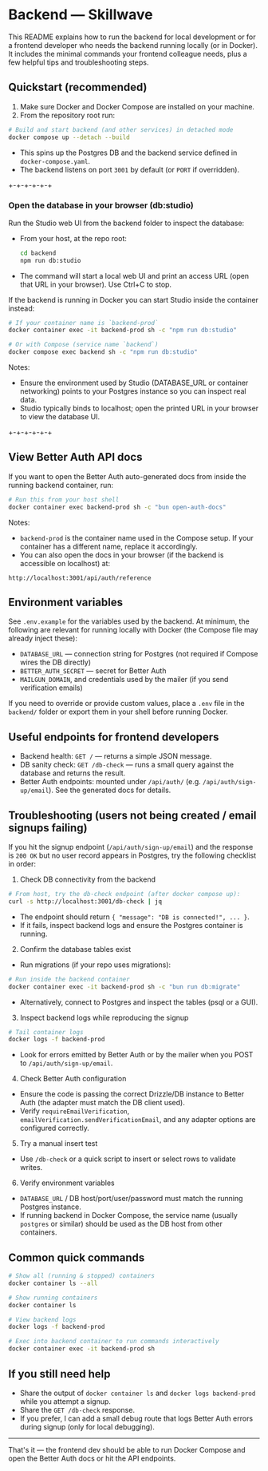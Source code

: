 # Backend — Skillwave

This README explains how to run the backend for local development or for a frontend developer who needs the backend running locally (or in Docker). It includes the minimal commands your frontend colleague needs, plus a few helpful tips and troubleshooting steps.

## Quickstart (recommended)

1. Make sure Docker and Docker Compose are installed on your machine.
2. From the repository root run:

```bash
# Build and start backend (and other services) in detached mode
docker compose up --detach --build
```

- This spins up the Postgres DB and the backend service defined in `docker-compose.yaml`.
- The backend listens on port `3001` by default (or `PORT` if overridden).

+-+-+-+-+-+

### Open the database in your browser (db:studio)

Run the Studio web UI from the backend folder to inspect the database:

- From your host, at the repo root:
  ```bash
  cd backend
  npm run db:studio
  ```
- The command will start a local web UI and print an access URL (open that URL in your browser). Use Ctrl+C to stop.

If the backend is running in Docker you can start Studio inside the container instead:

```bash
# If your container name is `backend-prod`
docker container exec -it backend-prod sh -c "npm run db:studio"

# Or with Compose (service name `backend`)
docker compose exec backend sh -c "npm run db:studio"
```

Notes:
- Ensure the environment used by Studio (DATABASE_URL or container networking) points to your Postgres instance so you can inspect real data.
- Studio typically binds to localhost; open the printed URL in your browser to view the database UI.

+-+-+-+-+-+

## View Better Auth API docs

If you want to open the Better Auth auto-generated docs from inside the running backend container, run:

```bash
# Run this from your host shell
docker container exec backend-prod sh -c "bun open-auth-docs"
```

Notes:
- `backend-prod` is the container name used in the Compose setup. If your container has a different name, replace it accordingly.
- You can also open the docs in your browser (if the backend is accessible on localhost) at:

```
http://localhost:3001/api/auth/reference
```

## Environment variables

See `.env.example` for the variables used by the backend. At minimum, the following are relevant for running locally with Docker (the Compose file may already inject these):

- `DATABASE_URL` — connection string for Postgres (not required if Compose wires the DB directly)
- `BETTER_AUTH_SECRET` — secret for Better Auth
- `MAILGUN_DOMAIN`, and credentials used by the mailer (if you send verification emails)

If you need to override or provide custom values, place a `.env` file in the `backend/` folder or export them in your shell before running Docker.

## Useful endpoints for frontend developers

- Backend health: `GET /` — returns a simple JSON message.
- DB sanity check: `GET /db-check` — runs a small query against the database and returns the result.
- Better Auth endpoints: mounted under `/api/auth/` (e.g. `/api/auth/sign-up/email`). See the generated docs for details.

## Troubleshooting (users not being created / email signups failing)

If you hit the signup endpoint (`/api/auth/sign-up/email`) and the response is `200 OK` but no user record appears in Postgres, try the following checklist in order:

1. Check DB connectivity from the backend

```bash
# From host, try the db-check endpoint (after docker compose up):
curl -s http://localhost:3001/db-check | jq
```

- The endpoint should return `{ "message": "DB is connected!", ... }`.
- If it fails, inspect backend logs and ensure the Postgres container is running.

2. Confirm the database tables exist

- Run migrations (if your repo uses migrations):

```bash
# Run inside the backend container
docker container exec -it backend-prod sh -c "bun run db:migrate"
```

- Alternatively, connect to Postgres and inspect the tables (psql or a GUI).

3. Inspect backend logs while reproducing the signup

```bash
# Tail container logs
docker logs -f backend-prod
```

- Look for errors emitted by Better Auth or by the mailer when you POST to `/api/auth/sign-up/email`.

4. Check Better Auth configuration

- Ensure the code is passing the correct Drizzle/DB instance to Better Auth (the adapter must match the DB client used).
- Verify `requireEmailVerification`, `emailVerification.sendVerificationEmail`, and any adapter options are configured correctly.

5. Try a manual insert test

- Use `/db-check` or a quick script to insert or select rows to validate writes.

6. Verify environment variables

- `DATABASE_URL` / DB host/port/user/password must match the running Postgres instance.
- If running backend in Docker Compose, the service name (usually `postgres` or similar) should be used as the DB host from other containers.

## Common quick commands

```bash
# Show all (running & stopped) containers
docker container ls --all

# Show running containers
docker container ls

# View backend logs
docker logs -f backend-prod

# Exec into backend container to run commands interactively
docker container exec -it backend-prod sh
```

## If you still need help

- Share the output of `docker container ls` and `docker logs backend-prod` while you attempt a signup.
- Share the `GET /db-check` response.
- If you prefer, I can add a small debug route that logs Better Auth errors during signup (only for local debugging).

---

That's it — the frontend dev should be able to run Docker Compose and open the Better Auth docs or hit the API endpoints.
